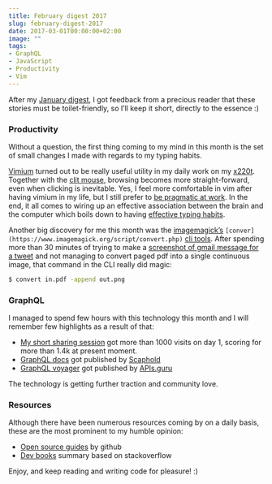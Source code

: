 ```yaml
---
title: February digest 2017
slug: february-digest-2017
date: 2017-03-01T00:00:00+02:00
image: ""
tags:
- GraphQL
- JavaScript
- Productivity
- Vim
---
```


After my [January digest](/january-digest-2017), I got feedback from a precious reader that these stories must be toilet-friendly, so I’ll keep it short, directly to the essence :)

### Productivity

Without a question, the first thing coming to my mind in this month is the set of small changes I made with regards to my typing habits.

[Vimium](https://chrome.google.com/webstore/detail/vimium/dbepggeogbaibhgnhhndojpepiihcmeb?hl=en) turned out to be really useful utility in my daily work on my [x220t](http://shop.lenovo.com/us/en/laptops/thinkpad/x-series-tablet/x220tablet/). Together with the [clit mouse](https://en.wikipedia.org/wiki/Pointing_stick), browsing becomes more straight-forward, even when clicking is inevitable. Yes, I feel more comfortable in vim after having vimium in my life, but I still prefer to [be pragmatic at work](https://www.toptal.com/php/how-to-be-efficient-in-phpstorm). In the end, it all comes to wiring up an effective association between the brain and the computer which boils down to having [effective typing habits](http://www.ratatype.com/learn/).

Another big discovery for me this month was the [imagemagick’s](https://www.imagemagick.org/script/convert.php) `[conver](https://www.imagemagick.org/script/convert.php)` [cli tools](https://www.imagemagick.org/script/convert.php). After spending more than 30 minutes of trying to make a [screenshot of gmail message for a tweet](https://twitter.com/kalinchernev/status/835053566632964097) and not managing to convert paged pdf into a single continuous image, that command in the CLI really did magic:

```bash
$ convert in.pdf -append out.png
```

### GraphQL

I managed to spend few hours with this technology this month and I will remember few highlights as a result of that:

*   [My short sharing session](https://medium.com/@kalin.chernev/the-guide-to-learn-graphql-i-wish-i-found-few-months-go-97f9d9ca6f12#.7ss1zopsu) got more than 1000 visits on day 1, scoring for more than 1.4k at present moment.
*   [GraphQL docs](https://graphql-docs.com/) got published by [Scaphold](https://scaphold.io/)
*   [GraphQL voyager](https://github.com/APIs-guru/graphql-voyager) got published by [APIs.guru](https://medium.com/@apis.guru)

The technology is getting further traction and community love.

### Resources

Although there have been numerous resources coming by on a daily basis, these are the most prominent to my humble opinion:

*   [Open source guides](https://opensource.guide/) by github
*   [Dev books](http://www.dev-books.com/) summary based on stackoverflow

Enjoy, and keep reading and writing code for pleasure! :)
